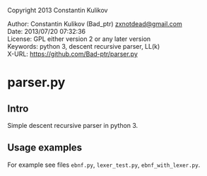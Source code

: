 Copyright 2013 Constantin Kulikov  

Author: Constantin Kulikov (Bad_ptr) <zxnotdead@gmail.com>  
Date: 2013/07/20 07:32:36  
License: GPL either version 2 or any later version  
Keywords: python 3, descent recursive parser, LL(k)  
X-URL: https://github.com/Bad-ptr/parser.py  


# parser.py

## Intro
Simple descent recursive parser in python 3.  

## Usage examples
For example see files `ebnf.py`, `lexer_test.py`, `ebnf_with_lexer.py`.  
